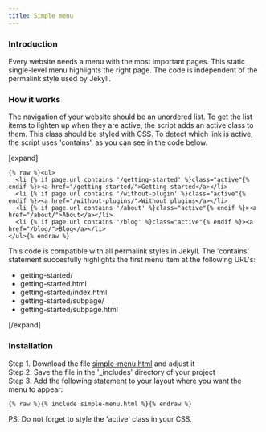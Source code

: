 ```yaml
---
title: Simple menu
---
```


### Introduction

Every website needs a menu with the most important pages. This static single-level menu highlights the right page. The code is independent of the permalink style used by Jekyll.

### How it works

The navigation of your website should be an unordered list. To get the list items to lighten up when they are active, the script adds an active class to them. This class should be styled with CSS. To detect which link is active, the script uses 'contains', as you can see in the code below. 

[expand]

```
{% raw %}<ul>
  <li {% if page.url contains '/getting-started' %}class="active"{% endif %}><a href="/getting-started/">Getting started</a></li>
  <li {% if page.url contains '/without-plugin' %}class="active"{% endif %}><a href="/without-plugins/">Without plugins</a></li>
  <li {% if page.url contains '/about' %}class="active"{% endif %}><a href="/about/">About</a></li>
  <li {% if page.url contains '/blog' %}class="active"{% endif %}><a href="/blog/">Blog</a></li>
</ul>{% endraw %}
```

This code is compatible with all permalink styles in Jekyll. The 'contains' statement succesfully highlights the first menu item at the following URL's: 

- getting-started/
- getting-started.html
- getting-started/index.html
- getting-started/subpage/
- getting-started/subpage.html

[/expand]

### Installation

Step 1. Download the file [simple-menu.html](https://raw.githubusercontent.com/jhvanderschee/jekyllcodex/gh-pages/_included/simple-menu.html) and adjust it
<br />Step 2. Save the file in the '_includes' directory of your project
<br />Step 3. Add the following statement to your layout where you want the menu to appear:

```
{% raw %}{% include simple-menu.html %}{% endraw %}
```

PS. Do not forget to style the 'active' class in your CSS.
            